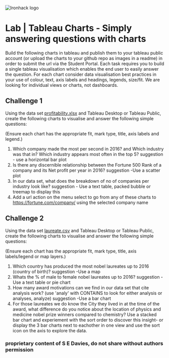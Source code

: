 ![Ironhack logo](https://i.imgur.com/1QgrNNw.png)

# Lab | Tableau Charts - Simply answering questions with charts

Build the following charts in tableau and publish them to your tableau public account (or upload the charts to your github repo as images in a readme) in order to submit the url via the Student Portal. Each task requires you to build a single tableau visualisation which enables the end user to easily answer the question. For each chart consider data visualisation best practices in your use of colour, text, axis labels and headings, legends, size/fit. We are looking for individual views or charts, not dashboards. 

## Challenge 1 

Using the data set [profitability.xlsx](profitability.xlsx) 
and Tableau Desktop or Tableau Public, create the following charts to visualise and answer the following simple questions: 

(Ensure each chart has the appropriate fit, mark type, title, axis labels and legend.) 

1) Which company made the most per second in 2016? and Which industry was that in? Which industry appears most often in the top 5? suggestion - use a horizontal bar plot
2) Is there any discernible relationship between the Fortune 500 Rank of a company and its Net profit per year in 2016? suggestion -Use a scatter plot
3) In our data set, what does the breakdown of no of companies per industry look like? suggestion - Use a text table, packed bubble or treemap to display this
5) Add a url action on the menu select to go from any of these charts to https://fortune.com/company/<Company> using the selected company name

## Challenge 2 

Using the data set [laureate.csv](laureate.csv) 
and Tableau Desktop or Tableau Public, create the following charts to visualise and answer the following simple questions: 

(Ensure each chart has the appropriate fit, mark type, title, axis labels/legend or map layers.) 

1) Which country has produced the most nobel laureates up to 2016 (country of birth)? suggestion -Use a map
2) Whats the % of male to female nobel laureates up to 2016? suggestion -Use a text table or pie chart
3) How many award motivations can we find in our data set that cite analysis work? (use 'analy' with CONTAINS to look for either analysis or analyses, analyze) suggestion -Use a bar chart
4) For those laureates we do know the City they lived in at the time of the award, what difference do you notice about the location of physics and medicine nobel prize winners compared to chemistry? Use a stacked bar chart and experiement with the sort order to discover this insight- or display the 3 bar charts next to eachother in one view and use the sort icon on the axis to explore the data.


### proprietary content of S E Davies, do not share without authors permission

